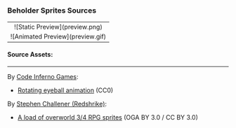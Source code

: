 ### Beholder Sprites Sources

<table style="border: 0px;">
  <tr style="border: 0px;">
    <td style="border: 0px; vertical-align: top; text-align: center;">
      ![Static Preview](preview.png)
    </td>
    </tr>
    <tr style="border: 0px;">
    <td style="border: 0px; vertical-align: top; text-align: center;">
      ![Animated Preview](preview.gif)
    </td>
  </tr>
</table>


#### Source Assets:
---

By [Code Inferno Games](http://codeinferno.com/):
- [Rotating eyeball animation](https://opengameart.org/node/66464) (CC0)

By [Stephen Challener (Redshrike)](https://opengameart.org/users/redshrike):
- [A load of overworld 3/4 RPG sprites](https://opengameart.org/node/5215) (OGA BY 3.0 / CC BY 3.0)
